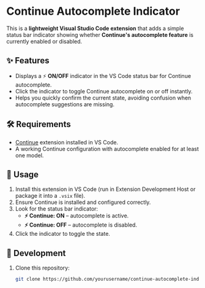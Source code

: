 # Continue Autocomplete Indicator

This is a **lightweight Visual Studio Code extension** that adds a simple status bar indicator showing whether **Continue's autocomplete feature** is currently enabled or disabled.

## ✨ Features

- Displays a ⚡ **ON/OFF** indicator in the VS Code status bar for Continue autocomplete.
- Click the indicator to toggle Continue autocomplete on or off instantly.
- Helps you quickly confirm the current state, avoiding confusion when autocomplete suggestions are missing.

## 🛠️ Requirements

- [Continue](https://marketplace.visualstudio.com/items?itemName=Continue.continue) extension installed in VS Code.
- A working Continue configuration with autocomplete enabled for at least one model.

## 🚀 Usage

1. Install this extension in VS Code (run in Extension Development Host or package it into a `.vsix` file).
2. Ensure Continue is installed and configured correctly.
3. Look for the status bar indicator:
   - **⚡ Continue: ON** – autocomplete is active.
   - **⚡ Continue: OFF** – autocomplete is disabled.
4. Click the indicator to toggle the state.

## 🔧 Development

1. Clone this repository:
   ```bash
   git clone https://github.com/yourusername/continue-autocomplete-indicator.git
